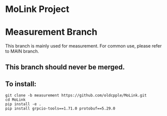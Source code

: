 

# MoLink Project
# Measurement Branch
This branch is mainly used for measurement. For common use, please refer to MAIN branch.

## This branch should never be merged.

## To install:
```
git clone -b measurement https://github.com/oldcpple/MoLink.git
cd MoLink
pip install -e .
pip install grpcio-tools==1.71.0 protobuf==5.29.0
```
